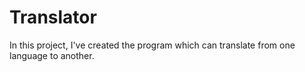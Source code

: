 # Translator
In this project, I've created the program which can translate from one language to another.
